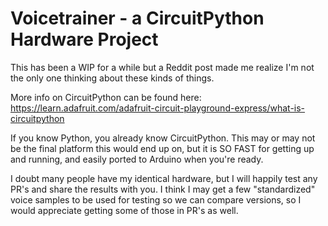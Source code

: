 # Voicetrainer - a CircuitPython Hardware Project

This has been a WIP for a while but a Reddit post made me realize I'm not the only one thinking about these kinds of things. 

More info on CircuitPython can be found here: https://learn.adafruit.com/adafruit-circuit-playground-express/what-is-circuitpython

If you know Python, you already know CircuitPython. This may or may not be the final platform this would end up on, but it is SO FAST for getting up and running, and easily ported to Arduino when you're ready.


I doubt many people have my identical hardware, but I will happily test any PR's and share the results with you. I think I may get a few "standardized" voice samples to be used for testing so we can compare versions, so I would appreciate getting some of those in PR's as well.
